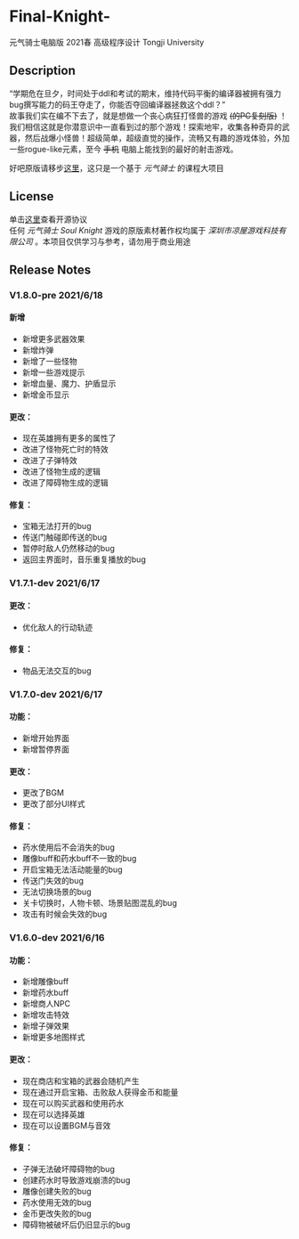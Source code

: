 # Final-Knight-  
元气骑士电脑版 2021春 高级程序设计 Tongji University

## Description
“学期危在旦夕，时间处于ddl和考试的期末，维持代码平衡的编译器被拥有强力bug撰写能力的码王夺走了，你能否夺回编译器拯救这个ddl？”  
故事我们实在编不下去了，就是想做一个丧心病狂打怪兽的游戏 ~~(的PC复刻版)~~ ！  
我们相信这就是你潜意识中一直看到过的那个游戏！探索地牢，收集各种奇异的武器，然后战爆小怪兽！超级简单，超级直觉的操作，流畅又有趣的游戏体验，外加一些rogue-like元素，至今 ~~手机~~ 电脑上能找到的最好的射击游戏。

好吧原版请移步[这里](http://www.chillyroom.com/zh)，这只是一个基于 *元气骑士* 的课程大项目  

## License
单击[这里](https://github.com/GAMECREATOR1010/Final-Knight-/blob/main/LICENSE)查看开源协议  
任何 *元气骑士 Soul Knight* 游戏的原版素材著作权均属于 *深圳市凉屋游戏科技有限公司* 。本项目仅供学习与参考，请勿用于商业用途  

## Release Notes  
### V1.8.0-pre 2021/6/18
#### 新增
* 新增更多武器效果
* 新增炸弹
* 新增了一些怪物
* 新增一些游戏提示
* 新增血量、魔力、护盾显示
* 新增金币显示

#### 更改：
* 现在英雄拥有更多的属性了
* 改进了怪物死亡时的特效
* 改进了子弹特效
* 改进了怪物生成的逻辑
* 改进了障碍物生成的逻辑

#### 修复：
* 宝箱无法打开的bug
* 传送门触碰即传送的bug
* 暂停时敌人仍然移动的bug
* 返回主界面时，音乐重复播放的bug

### V1.7.1-dev 2021/6/17
#### 更改：
* 优化敌人的行动轨迹

#### 修复：
* 物品无法交互的bug

### V1.7.0-dev 2021/6/17
#### 功能：
* 新增开始界面
* 新增暂停界面

#### 更改：
* 更改了BGM
* 更改了部分UI样式

#### 修复：
* 药水使用后不会消失的bug
* 雕像buff和药水buff不一致的bug
* 开启宝箱无法活动能量的bug
* 传送门失效的bug
* 无法切换场景的bug
* 关卡切换时，人物卡顿、场景贴图混乱的bug
* 攻击有时候会失效的bug

### V1.6.0-dev 2021/6/16
#### 功能：
* 新增雕像buff
* 新增药水buff
* 新增商人NPC
* 新增攻击特效
* 新增子弹效果
* 新增更多地图样式

#### 更改：
* 现在商店和宝箱的武器会随机产生
* 现在通过开启宝箱、击败敌人获得金币和能量
* 现在可以购买武器和使用药水
* 现在可以选择英雄
* 现在可以设置BGM与音效

#### 修复：
* 子弹无法破坏障碍物的bug
* 创建药水时导致游戏崩溃的bug
* 雕像创建失败的bug
* 药水使用无效的bug
* 金币更改失败的bug
* 障碍物被破坏后仍旧显示的bug

